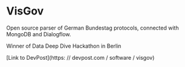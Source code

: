 # VisGov
Open source parser of German Bundestag protocols, connected with MongoDB and Dialogflow.

Winner of Data Deep Dive Hackathon in Berlin

[Link to DevPost](https: // devpost.com / software / visgov)
